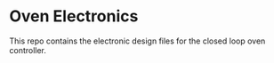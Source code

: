 # Oven Electronics

This repo contains the electronic design files for the closed loop oven controller.
